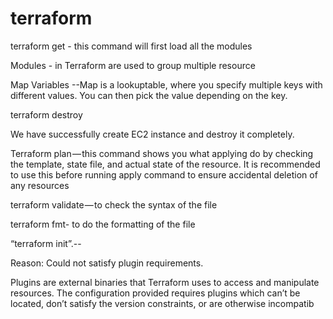 # terraform


terraform get - this command will first load all the modules

Modules - in Terraform are used to group multiple resource

Map Variables --Map is a lookuptable, where you specify multiple keys with different values.
You can then pick the value depending on the key.

terraform destroy

We have successfully create EC2 instance and destroy it completely.

Terraform plan — this command shows you what applying do by checking the template, state file, and actual state of the resource. It is recommended to use this before running apply command to ensure accidental deletion of any resources

terraform validate — to check the syntax of the file

terraform fmt- to do the formatting of the file

“terraform init”.--

Reason: Could not satisfy plugin requirements.

Plugins are external binaries that Terraform uses to access and manipulate
resources. The configuration provided requires plugins which can’t be located,
don’t satisfy the version constraints, or are otherwise incompatib
